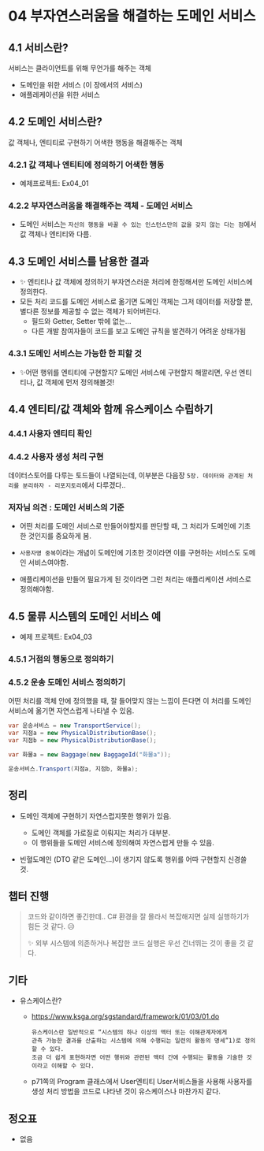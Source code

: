 # 04 부자연스러움을 해결하는 도메인 서비스 



## 4.1 서비스란?

서비스는 클라이언트를 위해 무언가를 해주는 객체

* 도메인을 위한 서비스 (이 장에서의 서비스)
* 애플레케이션을 위한 서비스



## 4.2 도메인 서비스란?

값 객체나, 엔티티로 구현하기 어색한 행동을 해결해주는 객체



### 4.2.1 값 객체나 엔티티에 정의하기 어색한 행동

* 예제프로젝트: Ex04_01



### 4.2.2 부자연스러움을 해결해주는 객체 - 도메인 서비스

* 도메인 서비스는 `자신의 행동을 바꿀 수 있는 인스턴스만의 값을 갖지 않는 다는 점`에서 값 객체나 엔티티와 다름.



## 4.3 도메인 서비스를 남용한 결과

* ✨ 엔티티나 값 객체에 정의하기 부자연스러운 처리에 한정해서만 도메인 서비스에 정의한다.
* 모든 처리 코드를 도메인 서비스로 옮기면 도메인 객체는 그저 데이터를 저장할 뿐, 별다른 정보를 제공할 수 없는 객체가 되어버린다. 
  * 필드와 Getter, Setter 밖에 없는...
  * 다른 개발 참여자들이 코드를 보고 도메인 규칙을 발견하기 어려운 상태가됨



### 4.3.1 도메인 서비스는 가능한 한 피할 것

* ✨어떤 행위를 엔티티에 구현할지? 도메인 서비스에 구현할지 해깔리면, 우선 엔티티나, 값 객체에 먼저 정의해볼것!





## 4.4 엔티티/값 객체와 함께 유스케이스 수립하기



### 4.4.1 사용자 엔티티 확인



### 4.4.2 사용자 생성 처리 구현

데이터스토어를 다루는 토드들이 나열되는데, 이부분은 다음장 `5장. 데이터와 관계된 처리를 분리하자 - 리포지토리`에서 다루겠다..



### 저자님 의견 : 도메인 서비스의 기준

* 어떤 처리를 도메인 서비스로 만들어야할지를 판단할 때, 그 처리가 도메인에 기초한 것인지를 중요하게 봄.

* `사용자명 중복`이라는 개념이 도메인에 기초한 것이라면 이를 구현하는 서비스도 도메인 서비스여야함.

* 애플리케이션을 만들어 필요가게 된 것이라면 그런 처리는 애플리케이션 서비스로 정의해야함.

  



## 4.5 물류 시스템의 도메인 서비스 예

* 예제 프로젝트: Ex04_03

### 4.5.1 거점의 행동으로 정의하기

### 4.5.2 운송 도메인 서비스 정의하기

어떤 처리를 객체 안에 정의했을 때, 잘 들어맞지 않는 느낌이 든다면 이 처리를 도메인 서비스에 옮기면 자연스럽게 나타낼 수 있음.

```csharp
var 운송서비스 = new TransportService();
var 지점a = new PhysicalDistributionBase();
var 지점b = new PhysicalDistributionBase();

var 화물a = new Baggage(new BaggageId("화물a"));

운송서비스.Transport(지점a, 지점b, 화물a);
```





## 정리

* 도메인 객체에 구현하기 자연스럽지못한 행위가 있음.
  * 도메인 객체를 가로질로 이뤄지는 처리가 대부분.
  * 이 행위들을 도메인 서비스에 정의해여 자연스럽게 만들 수 있음.

* 빈혈도메인 (DTO 같은 도메인...)이 생기지 않도록 행위를 어따 구현할지 신경쓸 것.



## 챕터 진행

> 코드와 같이하면 좋긴한데.. C# 환경을 잘 몰라서 복잡해지면 실제 실행하기가 힘든 것 같다. 😥
>
> ✨ 외부 시스템에 의존하거나 복잡한 코드 실행은 우선 건너뛰는 것이 좋을 것 같다. 



## 기타

* 유스케이스란?

  * https://www.ksga.org/sgstandard/framework/01/03/01.do

    ```
    유스케이스란 일반적으로 “시스템의 하나 이상의 액터 또는 이해관계자에게 
    관측 가능한 결과를 산출하는 시스템에 의해 수행되는 일련의 활동의 명세”1)로 정의할 수 있다.
    조금 더 쉽게 표현하자면 어떤 행위와 관련된 액터 간에 수행되는 활동을 기술한 것이라고 이해할 수 있다.
    ```
  
  * p71쪽의 Program 클래스에서 User엔티티 User서비스들을 사용해 사용자를 생성 처리 방법을 코드로 나타낸 것이 유스케이스나 마찬가지 같다.





## 정오표

* 없음
